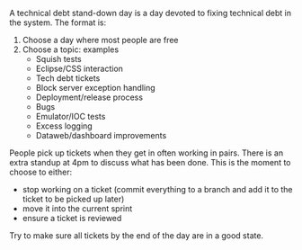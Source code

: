 A technical debt stand-down day is a day devoted to fixing technical debt in the system. The format is:

1. Choose a day where most people are free
1. Choose a topic: examples
    - Squish tests
    - Eclipse/CSS interaction
    - Tech debt tickets
    - Block server exception handling
    - Deployment/release process
    - Bugs
    - Emulator/IOC tests
    - Excess logging
    - Dataweb/dashboard improvements

People pick up tickets when they get in often working in pairs. There is an extra standup at 4pm to discuss what has been done. This is the moment to choose to either:

- stop working on a ticket (commit everything to a branch and add it to the ticket to be picked up later)
- move it into the current sprint
- ensure a ticket is reviewed

Try to make sure all tickets by the end of the day are in a good state.
